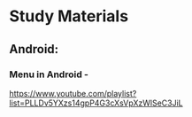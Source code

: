 # Study Materials

## Android:
  ### Menu in Android - 
  <a target="_blank">https://www.youtube.com/playlist?list=PLLDv5YXzs14gpP4G3cXsVpXzWlSeC3JiL</a>
